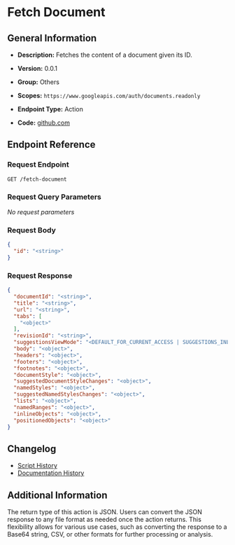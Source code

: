 <!-- BEGIN GENERATED CONTENT -->
# Fetch Document

## General Information

- **Description:** Fetches the content of a document given its ID.

- **Version:** 0.0.1
- **Group:** Others
- **Scopes:** `https://www.googleapis.com/auth/documents.readonly`
- **Endpoint Type:** Action
- **Code:** [github.com](https://github.com/NangoHQ/integration-templates/tree/main/integrations/google-docs/actions/fetch-document.ts)


## Endpoint Reference

### Request Endpoint

`GET /fetch-document`

### Request Query Parameters

_No request parameters_

### Request Body

```json
{
  "id": "<string>"
}
```

### Request Response

```json
{
  "documentId": "<string>",
  "title": "<string>",
  "url": "<string>",
  "tabs": [
    "<object>"
  ],
  "revisionId": "<string>",
  "suggestionsViewMode": "<DEFAULT_FOR_CURRENT_ACCESS | SUGGESTIONS_INLINE | PREVIEW_SUGGESTIONS_ACCEPTED\t| PREVIEW_WITHOUT_SUGGESTIONS>",
  "body": "<object>",
  "headers": "<object>",
  "footers": "<object>",
  "footnotes": "<object>",
  "documentStyle": "<object>",
  "suggestedDocumentStyleChanges": "<object>",
  "namedStyles": "<object>",
  "suggestedNamedStylesChanges": "<object>",
  "lists": "<object>",
  "namedRanges": "<object>",
  "inlineObjects": "<object>",
  "positionedObjects": "<object>"
}
```

## Changelog

- [Script History](https://github.com/NangoHQ/integration-templates/commits/main/integrations/google-docs/actions/fetch-document.ts)
- [Documentation History](https://github.com/NangoHQ/integration-templates/commits/main/integrations/google-docs/actions/fetch-document.md)

<!-- END  GENERATED CONTENT -->
## Additional Information
The return type of this action is JSON. Users can convert the JSON response to any file format as needed once the action returns. This flexibility allows for various use cases, such as converting the response to a Base64 string, CSV, or other formats for further processing or analysis.
